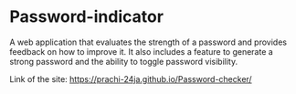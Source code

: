 # Password-indicator

A web application that evaluates the strength of a password and provides feedback on how to improve it. It also includes a feature to generate a strong password and the ability to toggle password visibility.

Link of the site: https://prachi-24ja.github.io/Password-checker/
